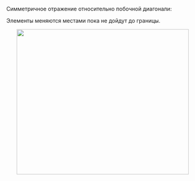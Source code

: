 Симметричное отражение относительно побочной диагонали:

Элементы меняются местами пока не дойдут до границы.

<p align="center">
  <img src="https://github.com/Macc0de/C_collection/assets/138070020/6bc6e98e-b956-4ba4-a148-e3a7fbbbd445" height="380" width="450">
</p>

